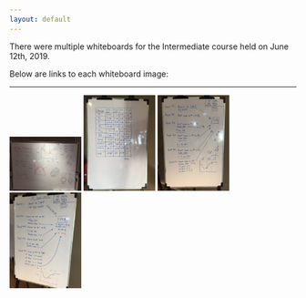 ```yaml
---
layout: default
---
```

There were multiple whiteboards for the Intermediate course held on June 12th, 2019.

Below are links to each whiteboard image:

----
<a data-fancybox="gallery" data-selectable="true" data-caption="Phases of a roast, plenums, acid degredation, internal pressure, baking, endo & exothermic" href="/images/5758-jun-12-whiteboard.jpeg"><img src="/images/5758-jun-12-whiteboard.jpeg" alt="" width="25%" height="25%"></a> <a data-fancybox="gallery" data-selectable="true" data-caption="This was the results from the first roasting activity, roasts #1 and #2" href="/images/5758-jun-12-team-whiteboard.jpeg"><img src="/images/5758-jun-12-team-whiteboard.jpeg" alt="" width="25%" height="25%"></a> <a data-fancybox="gallery" data-selectable="true" data-caption="Instructions for the first roasting activity" href="/images/5758-jun-12-activity-whiteboard.jpeg"><img src="/images/5758-jun-12-activity-whiteboard.jpeg" alt="" width="25%" height="25%"></a> <a data-fancybox="gallery" data-selectable="true" data-caption="Activity board for Thursday" href="/images/5758-jun-13-activity-whiteboard.jpeg"><img src="/images/5758-jun-13-activity-whiteboard.jpeg" alt="" width="25%" height="25%"></a>
